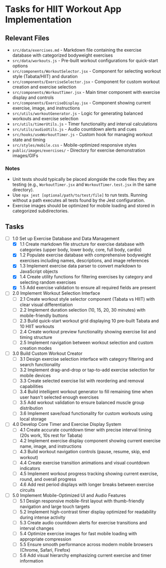 # Tasks for HIIT Workout App Implementation

## Relevant Files

- `src/data/exercises.md` - Markdown file containing the exercise database with categorized bodyweight exercises
- `src/data/workouts.js` - Pre-built workout configurations for quick-start options
- `src/components/WorkoutSelector.jsx` - Component for selecting workout style (Tabata/HIIT) and duration
- `src/components/ExerciseSelector.jsx` - Component for custom workout creation and exercise selection
- `src/components/WorkoutTimer.jsx` - Main timer component with exercise display and controls
- `src/components/ExerciseDisplay.jsx` - Component showing current exercise, image, and instructions
- `src/utils/workoutGenerator.js` - Logic for generating balanced workouts and exercise selection
- `src/utils/timerUtils.js` - Timer functionality and interval calculations
- `src/utils/audioUtils.js` - Audio countdown alerts and cues
- `src/hooks/useWorkoutTimer.js` - Custom hook for managing workout state and timing
- `src/styles/mobile.css` - Mobile-optimized responsive styles
- `public/images/exercises/` - Directory for exercise demonstration images/GIFs

### Notes

- Unit tests should typically be placed alongside the code files they are testing (e.g., `WorkoutTimer.jsx` and `WorkoutTimer.test.jsx` in the same directory).
- Use `npx jest [optional/path/to/test/file]` to run tests. Running without a path executes all tests found by the Jest configuration.
- Exercise images should be optimized for mobile loading and stored in categorized subdirectories.

## Tasks

- [ ] 1.0 Set up Exercise Database and Data Management
  - [x] 1.1 Create markdown file structure for exercise database with categories (upper body, lower body, core, full body, cardio)
  - [x] 1.2 Populate exercise database with comprehensive bodyweight exercises including names, descriptions, and image references
  - [x] 1.3 Implement exercise data parser to convert markdown to JavaScript objects
  - [x] 1.4 Create utility functions for filtering exercises by category and selecting random exercises
  - [x] 1.5 Add exercise validation to ensure all required fields are present

- [ ] 2.0 Implement Workout Selection Interface
  - [ ] 2.1 Create workout style selector component (Tabata vs HIIT) with clear visual differentiation
  - [ ] 2.2 Implement duration selection (10, 15, 20, 30 minutes) with mobile-friendly buttons
  - [ ] 2.3 Build quick-start workout grid displaying 10 pre-built Tabata and 10 HIIT workouts
  - [ ] 2.4 Create workout preview functionality showing exercise list and timing structure
  - [ ] 2.5 Implement navigation between workout selection and custom creation modes

- [ ] 3.0 Build Custom Workout Creator
  - [ ] 3.1 Design exercise selection interface with category filtering and search functionality
  - [ ] 3.2 Implement drag-and-drop or tap-to-add exercise selection for mobile devices
  - [ ] 3.3 Create selected exercise list with reordering and removal capabilities
  - [ ] 3.4 Build intelligent workout generator to fill remaining time when user hasn't selected enough exercises
  - [ ] 3.5 Add workout validation to ensure balanced muscle group distribution
  - [ ] 3.6 Implement save/load functionality for custom workouts using local storage

- [ ] 4.0 Develop Core Timer and Exercise Display System
  - [ ] 4.1 Create accurate countdown timer with precise interval timing (20s work, 10s rest for Tabata)
  - [ ] 4.2 Implement exercise display component showing current exercise name, image, and instructions
  - [ ] 4.3 Build workout navigation controls (pause, resume, skip, end workout)
  - [ ] 4.4 Create exercise transition animations and visual countdown indicators
  - [ ] 4.5 Implement workout progress tracking showing current exercise, round, and overall progress
  - [ ] 4.6 Add rest period displays with longer breaks between exercise circuits

- [ ] 5.0 Implement Mobile-Optimized UI and Audio Features
  - [ ] 5.1 Design responsive mobile-first layout with thumb-friendly navigation and large touch targets
  - [ ] 5.2 Implement high-contrast timer display optimized for readability during intense activity
  - [ ] 5.3 Create audio countdown alerts for exercise transitions and interval changes
  - [ ] 5.4 Optimize exercise images for fast mobile loading with appropriate compression
  - [ ] 5.5 Ensure smooth performance across modern mobile browsers (Chrome, Safari, Firefox)
  - [ ] 5.6 Add visual hierarchy emphasizing current exercise and timer information